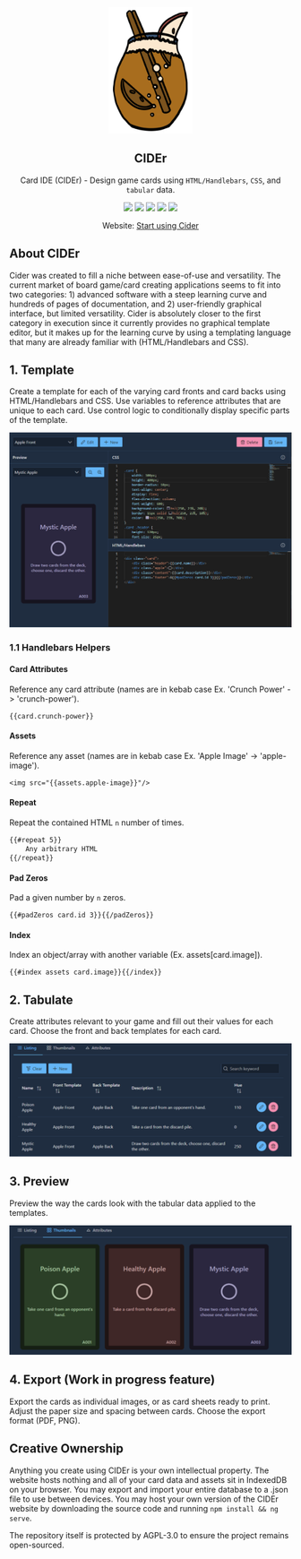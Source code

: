 <div align="center">

<img src="docs/assets/cider-logo-374.png" width=150px>

## CIDEr
Card IDE (CIDEr) - Design game cards using `HTML/Handlebars`, `CSS`, and `tabular` data.

[![][license]][license-url] 
[![][stars]][gh-url]
[![][release]][gh-url]
[![][last-commit]][gh-url]
[![][website]][pages-url]

Website: [Start using Cider][pages-url]

</div>

## About CIDEr
Cider was created to fill a niche between ease-of-use and versatility. The current market of board game/card creating applications seems to fit
into two categories: 1) advanced software with a steep learning curve and hundreds of pages of documentation, and 2) user-friendly graphical interface, but limited versatility. Cider is absolutely closer to the first category in execution since it currently provides no graphical template editor, but it makes up for the learning curve by using a templating language that many are already familiar with (HTML/Handlebars and CSS).

## 1. Template
Create a template for each of the varying card fronts and card backs using
HTML/Handlebars and CSS. Use variables to reference attributes that
are unique to each card. Use control logic to conditionally display
specific parts of the template.

![screen-1]

### 1.1 Handlebars Helpers

#### Card Attributes
Reference any card attribute (names are in kebab case 
Ex. 'Crunch Power' -> 'crunch-power').

    {{card.crunch-power}}

#### Assets
Reference any asset (names are in kebab case 
Ex. 'Apple Image' -> 'apple-image').

    <img src="{{assets.apple-image}}"/>

#### Repeat
Repeat the contained HTML `n` number of times.

    {{#repeat 5}}
        Any arbitrary HTML
    {{/repeat}}

#### Pad Zeros
Pad a given number by `n` zeros.

    {{#padZeros card.id 3}}{{/padZeros}}

#### Index
Index an object/array with another variable (Ex. assets[card.image]).

    {{#index assets card.image}}{{/index}}


## 2. Tabulate
Create attributes relevant to your game and fill out their values for each
card.  Choose the front and back templates for each card.

![screen-2]

## 3. Preview
Preview the way the cards look with the tabular data applied to the templates.

![screen-3]

## 4. Export (Work in progress feature)
Export the cards as individual images, or as card sheets ready to print.
Adjust the paper size and spacing between cards.  Choose the export format (PDF, PNG).

## Creative Ownership
Anything you create using CIDEr is your own intellectual property.
The website hosts nothing and all of your card data and assets sit
in IndexedDB on your browser. You may export and import your entire
database to a .json file to use between devices. You may host your own
version of the CIDEr website by downloading the source code and running `npm install && ng serve`.

The repository itself is protected by AGPL-3.0 to ensure the project remains open-sourced.


[last-commit]: https://img.shields.io/github/last-commit/oatear/cider
[license]: https://badgen.net/github/license/oatear/cider
[stars]: https://badgen.net/github/stars/oatear/cider
[release]: https://badgen.net/github/release/oatear/cider
[website]: https://img.shields.io/website?down_color=red&down_message=offline&up_color=green&up_message=online&url=https%3A%2F%2Foatear.github.io%2Fcider
[logo-url]: docs/assets/cider-logo-80.png
[screen-1]: cider-app/src/assets/screen-1.png
[screen-2]: cider-app/src/assets/screen-2.png
[screen-3]: cider-app/src/assets/screen-3.png
[gh-url]: https://github.com/oatear/cider
[license-url]: https://github.com/oatear/cider/blob/master/LICENSE.md
[pages-url]: https://oatear.github.io/cider